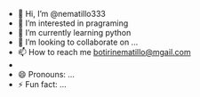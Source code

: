 - 👋 Hi, I’m @nematillo333
- 👀 I’m interested in pragraming
- 🌱 I’m currently learning python
- 💞️ I’m looking to collaborate on ...
- 📫 How to reach me botirinematillo@mgail.com
- 
- 😄 Pronouns: ...
- ⚡ Fun fact: ...

<!---
nematillo333/nematillo333 is a ✨ special ✨ repository because its `README.md` (this file) appears on your GitHub profile.
You can click the Preview link to take a look at your changes.
--->
